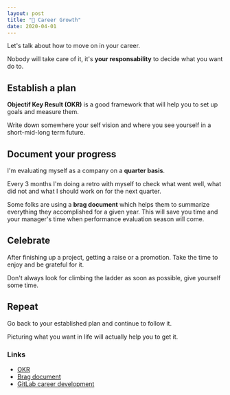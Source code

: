 ```yaml
---
layout: post
title: "🌱 Career Growth"
date: 2020-04-01
---
```


Let's talk about how to move on in your career.

Nobody will take care of it, it's **your responsability** to decide what you want do to.

## Establish a plan

**Objectif Key Result (OKR)** is a good framework that will help you to set up goals and measure them.

Write down somewhere your self vision and where you see yourself in a short-mid-long term future.

## Document your progress

I'm evaluating myself as a company on a **quarter basis**.

Every 3 months I'm doing a retro with myself to check what went well, what did not and what I should work on for the next quarter.

Some folks are using a **brag document** which helps them to summarize everything they accomplished for a given year. This will save you time and your manager's time when performance evaluation season will come.

## Celebrate

After finishing up a project, getting a raise or a promotion. Take the time to enjoy and be grateful for it.

Don't always look for climbing the ladder as soon as possible, give yourself some time.

## Repeat

Go back to your established plan and continue to follow it.

Picturing what you want in life will actually help you to get it.

### Links

- [OKR](https://www.whatmatters.com/faqs/okr-examples-and-how-to-write-them)
- [Brag document](https://jvns.ca/blog/brag-documents/)
- [GitLab career development](https://about.gitlab.com/handbook/engineering/career-development/)
